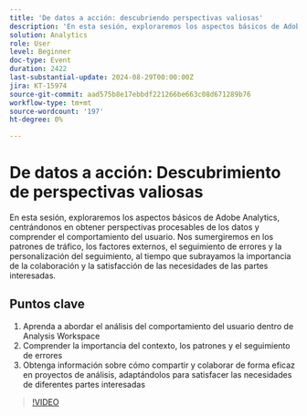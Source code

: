 ```yaml
---
title: 'De datos a acción: descubriendo perspectivas valiosas'
description: 'En esta sesión, exploraremos los aspectos básicos de Adobe Analytics, centrándonos en obtener perspectivas procesables de los datos y comprender el comportamiento del usuario. Nos sumergiremos en los patrones de tráfico, los factores externos, el seguimiento de errores y la personalización del seguimiento, al tiempo que subrayamos la importancia de la colaboración y la satisfacción de las necesidades de las partes interesadas. Tres puntos principales para la audiencia: 1. Aprenda a abordar el análisis del comportamiento del usuario dentro de Analysis Workspace. 2. Comprender la importancia del contexto, los patrones y el seguimiento de errores 3. Obtenga información sobre cómo compartir y colaborar de forma eficaz en proyectos de análisis, adaptándolos para satisfacer las necesidades de diferentes partes interesadas.'
solution: Analytics
role: User
level: Beginner
doc-type: Event
duration: 2422
last-substantial-update: 2024-08-29T00:00:00Z
jira: KT-15974
source-git-commit: aad575b8e17ebbdf221266be663c08d671289b76
workflow-type: tm+mt
source-wordcount: '197'
ht-degree: 0%

---
```



# De datos a acción: Descubrimiento de perspectivas valiosas

En esta sesión, exploraremos los aspectos básicos de Adobe Analytics, centrándonos en obtener perspectivas procesables de los datos y comprender el comportamiento del usuario. Nos sumergiremos en los patrones de tráfico, los factores externos, el seguimiento de errores y la personalización del seguimiento, al tiempo que subrayamos la importancia de la colaboración y la satisfacción de las necesidades de las partes interesadas.

## Puntos clave

1. Aprenda a abordar el análisis del comportamiento del usuario dentro de Analysis Workspace
2. Comprender la importancia del contexto, los patrones y el seguimiento de errores
3. Obtenga información sobre cómo compartir y colaborar de forma eficaz en proyectos de análisis, adaptándolos para satisfacer las necesidades de diferentes partes interesadas

>[!VIDEO](https://video.tv.adobe.com/v/3432746/?learn=on)
